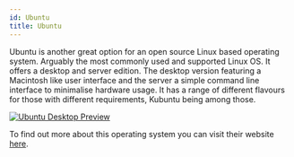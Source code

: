 ```yaml
---
id: Ubuntu
title: Ubuntu
---
```


Ubuntu is another great option for an open source Linux based operating system. Arguably the most commonly used and supported Linux OS. It offers a desktop and server edition. The desktop version featuring a Macintosh like user interface and the server a simple command line interface to minimalise hardware usage. It has a range of different flavours for those with different requirements, Kubuntu being among those.

[<img alt="Ubuntu Desktop Preview" src="/img/UbuntuDesktop.jpg" />](https://ubuntu.com/)

To find out more about this operating system you can visit their website [here](https://ubuntu.com/).

